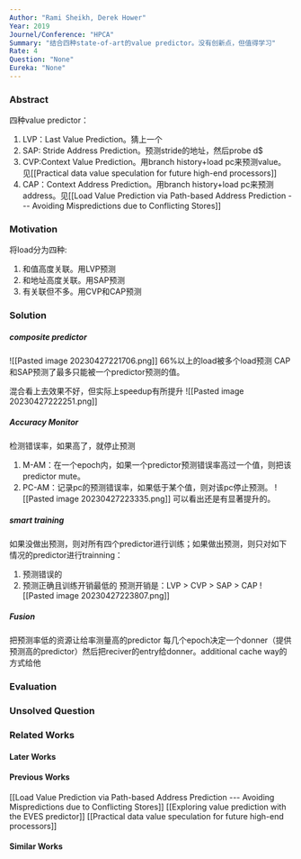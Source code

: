```yaml
---
Author: "Rami Sheikh, Derek Hower"
Year: 2019
Journel/Conference: "HPCA"
Summary: "结合四种state-of-art的value predictor。没有创新点，但值得学习"
Rate: 4
Question: "None"
Eureka: "None"
---
```

### Abstract
四种value predictor：
1. LVP：Last Value Prediction。猜上一个
2. SAP: Stride Address Prediction。预测stride的地址，然后probe d$
3. CVP:Context Value Prediction。用branch history+load pc来预测value。见[[Practical data value speculation for future high-end processors]]
4. CAP：Context Address Prediction。用branch history+load pc来预测address。见[[Load Value Prediction via Path-based Address Prediction --- Avoiding Mispredictions due to Conflicting Stores]]



### Motivation
将load分为四种:
1. 和值高度关联。用LVP预测
2. 和地址高度关联。用SAP预测
3. 有关联但不多。用CVP和CAP预测

### Solution
##### composite predictor
![[Pasted image 20230427221706.png]]
66%以上的load被多个load预测
CAP和SAP预测了最多只能被一个predictor预测的值。

混合看上去效果不好，但实际上speedup有所提升
![[Pasted image 20230427222251.png]]

##### Accuracy Monitor
检测错误率，如果高了，就停止预测
1. M-AM：在一个epoch内，如果一个predictor预测错误率高过一个值，则把该predictor mute。
2. PC-AM：记录pc的预测错误率，如果低于某个值，则对该pc停止预测。
 ![[Pasted image 20230427223335.png]]
可以看出还是有显著提升的。

##### smart training
如果没做出预测，则对所有四个predictor进行训练；如果做出预测，则只对如下情况的predictor进行trainning：
1. 预测错误的
2. 预测正确且训练开销最低的
预测开销是：LVP > CVP > SAP > CAP
![[Pasted image 20230427223807.png]]
##### Fusion
把预测率低的资源让给率测量高的predictor
每几个epoch决定一个donner（提供预测高的predictor）然后把reciver的entry给donner。additional cache way的方式给他

### Evaluation

### Unsolved Question


### Related Works
#### Later Works

#### Previous Works
[[Load Value Prediction via Path-based Address Prediction --- Avoiding Mispredictions due to Conflicting Stores]]
[[Exploring value prediction with the EVES predictor]]
[[Practical data value speculation for future high-end processors]]
#### Similar Works
